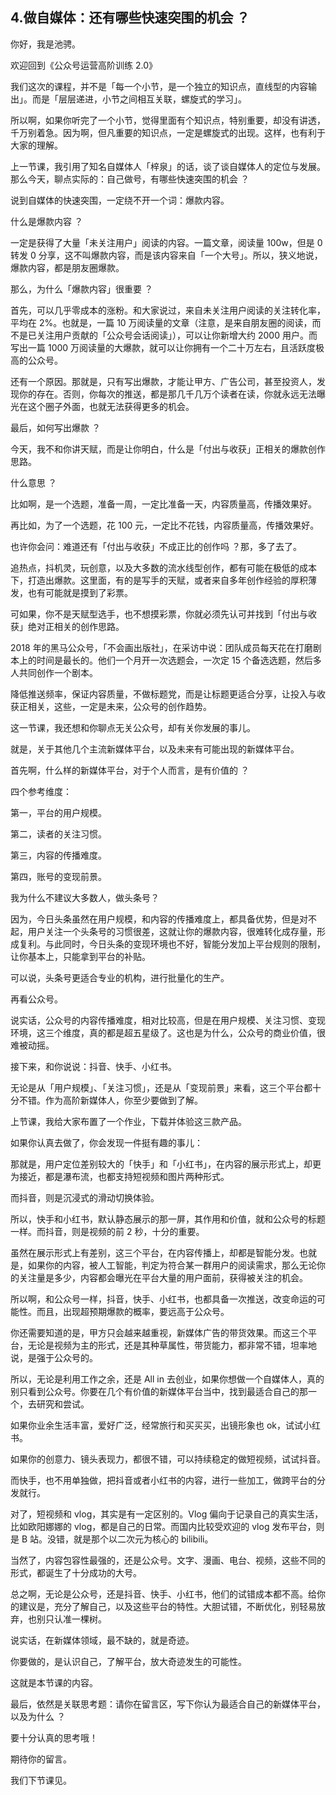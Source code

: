 ## 4.做自媒体：还有哪些快速突围的机会 ？
你好，我是池骋。


欢迎回到《公众号运营高阶训练 2.0》


我们这次的课程，并不是「每一个小节，是一个独立的知识点，直线型的内容输出」。而是「层层递进，小节之间相互关联，螺旋式的学习」。


所以啊，如果你听完了一个小节，觉得里面有个知识点，特别重要，却没有讲透，千万别着急。因为啊，但凡重要的知识点，一定是螺旋式的出现。这样，也有利于大家的理解。


上一节课，我引用了知名自媒体人「梓泉」的话，谈了谈自媒体人的定位与发展。那么今天，聊点实际的：自己做号，有哪些快速突围的机会 ？


说到自媒体的快速突围，一定绕不开一个词：爆款内容。


什么是爆款内容 ？


一定是获得了大量「未关注用户」阅读的内容。一篇文章，阅读量 100w，但是 0 转发 0 分享，这不叫爆款内容，而是该内容来自「一个大号」。所以，狭义地说，爆款内容，都是朋友圈爆款。


那么，为什么「爆款内容」很重要 ？


首先，可以几乎零成本的涨粉。和大家说过，来自未关注用户阅读的关注转化率，平均在 2%。也就是，一篇 10 万阅读量的文章（注意，是来自朋友圈的阅读，而不是已关注用户贡献的「公众号会话阅读」），可以让你新增大约 2000 用户。而写出一篇 1000 万阅读量的大爆款，就可以让你拥有一个二十万左右，且活跃度极高的公众号。


还有一个原因。那就是，只有写出爆款，才能让甲方、广告公司，甚至投资人，发现你的存在。否则，你每次的推送，都是那几千几万个读者在读，你就永远无法曝光在这个圈子外面，也就无法获得更多的机会。


最后，如何写出爆款 ？


今天，我不和你讲天赋，而是让你明白，什么是「付出与收获」正相关的爆款创作思路。


什么意思 ？


比如啊，是一个选题，准备一周，一定比准备一天，内容质量高，传播效果好。


再比如，为了一个选题，花 100 元，一定比不花钱，内容质量高，传播效果好。


也许你会问：难道还有「付出与收获」不成正比的创作吗 ？那，多了去了。


追热点，抖机灵，玩创意，以及大多数的流水线型创作，都有可能在极低的成本下，打造出爆款。这里面，有的是写手的天赋，或者来自多年创作经验的厚积薄发，也有可能就是摸到了彩票。


可如果，你不是天赋型选手，也不想摸彩票，你就必须先认可并找到「付出与收获」绝对正相关的创作思路。


2018 年的黑马公众号，「不会画出版社」，在采访中说：团队成员每天花在打磨剧本上的时间是最长的。他们一个月开一次选题会，一次定 15 个备选选题，然后多人共同创作一个剧本。


降低推送频率，保证内容质量，不做标题党，而是让标题更适合分享，让投入与收获正相关，这些，一定是未来，公众号的创作趋势。


这一节课，我还想和你聊点无关公众号，却有关你发展的事儿。


就是，关于其他几个主流新媒体平台，以及未来有可能出现的新媒体平台。


首先啊，什么样的新媒体平台，对于个人而言，是有价值的 ？


四个参考维度：


第一，平台的用户规模。


第二，读者的关注习惯。


第三，内容的传播难度。


第四，账号的变现前景。


我为什么不建议大多数人，做头条号？


因为，今日头条虽然在用户规模，和内容的传播难度上，都具备优势，但是对不起，用户关注一个头条号的习惯很差，这就让你的爆款内容，很难转化成存量，形成复利。与此同时，今日头条的变现环境也不好，智能分发加上平台规则的限制，让你基本上，只能拿到平台的补贴。


可以说，头条号更适合专业的机构，进行批量化的生产。


再看公众号。


说实话，公众号的内容传播难度，相对比较高，但是在用户规模、关注习惯、变现环境，这三个维度，真的都是超五星级了。这也是为什么，公众号的商业价值，很难被动摇。


接下来，和你说说：抖音、快手、小红书。


无论是从「用户规模」、「关注习惯」，还是从「变现前景」来看，这三个平台都十分不错。作为高阶新媒体人，你至少要做到了解。


上节课，我给大家布置了一个作业，下载并体验这三款产品。


如果你认真去做了，你会发现一件挺有趣的事儿：


那就是，用户定位差别较大的「快手」和「小红书」，在内容的展示形式上，却更为接近，都是瀑布流，也都支持短视频和图片两种形式。


而抖音，则是沉浸式的滑动切换体验。


所以，快手和小红书，默认静态展示的那一屏，其作用和价值，就和公众号的标题一样。而抖音，则是视频的前 2 秒，十分的重要。


虽然在展示形式上有差别，这三个平台，在内容传播上，却都是智能分发。也就是，如果你的内容，被人工智能，判定为符合某一群用户的阅读需求，那么无论你的关注量是多少，内容都会曝光在平台大量的用户面前，获得被关注的机会。


所以啊，和公众号一样，抖音，快手、小红书，也都具备一次推送，改变命运的可能性。而且，出现超预期爆款的概率，要远高于公众号。


你还需要知道的是，甲方只会越来越重视，新媒体广告的带货效果。而这三个平台，无论是视频为主的形式，还是其种草属性，带货能力，都非常不错，坦率地说，是强于公众号的。


所以，无论是利用工作之余，还是 All in 去创业，如果你想做一个自媒体人，真的别只看到公众号。你要在几个有价值的新媒体平台当中，找到最适合自己的那一个，去研究和尝试。


如果你业余生活丰富，爱好广泛，经常旅行和买买买，出镜形象也 ok，试试小红书。


如果你的创意力、镜头表现力，都很不错，可以持续稳定的做短视频，试试抖音。


而快手，也不用单独做，把抖音或者小红书的内容，进行一些加工，做跨平台的分发就行。


对了，短视频和 vlog，其实是有一定区别的。Vlog 偏向于记录自己的真实生活，比如欧阳娜娜的 vlog，都是自己的日常。而国内比较受欢迎的 vlog 发布平台，则是 B 站。没错，就是那个以二次元为核心的 bilibili。


当然了，内容包容性最强的，还是公众号。文字、漫画、电台、视频，这些不同的形式，都诞生了十分成功的大号。


总之啊，无论是公众号，还是抖音、快手、小红书，他们的试错成本都不高。给你的建议是，充分了解自己，以及这些平台的特性。大胆试错，不断优化，别轻易放弃，也别只认准一棵树。


说实话，在新媒体领域，最不缺的，就是奇迹。


你要做的，是认识自己，了解平台，放大奇迹发生的可能性。


这就是本节课的内容。


最后，依然是关联思考题：请你在留言区，写下你认为最适合自己的新媒体平台，以及为什么 ？


要十分认真的思考哦！


期待你的留言。


我们下节课见。

